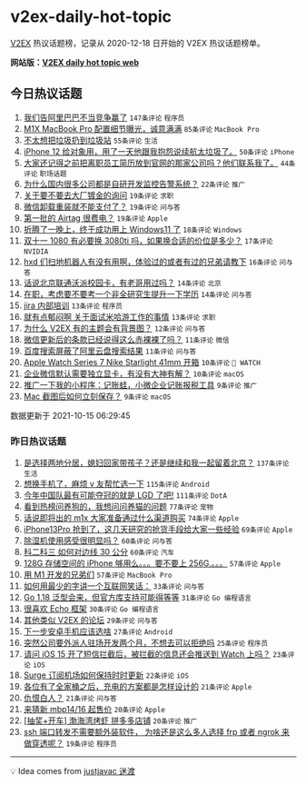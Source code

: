 # v2ex-daily-hot-topic

[V2EX](https://www.v2ex.com/) 热议话题榜，记录从 2020-12-18 日开始的 V2EX 热议话题榜单。

**网站版：[V2EX daily hot topic web](https://boojack.github.io/v2ex-daily-hot-topic-web/)**

## 今日热议话题

<!-- TODAY BEGIN -->

1. [我们告阿里巴巴不当竞争赢了](https://www.v2ex.com/t/807933) `147条评论` `程序员`
1. [M1X MacBook Pro 配置细节曝光，诚意满满](https://www.v2ex.com/t/807940) `85条评论` `MacBook Pro`
1. [不太想把垃圾扔到垃圾站](https://www.v2ex.com/t/807922) `55条评论` `生活`
1. [iPhone 12 给对象用，用了一天他跟我抱怨说续航太垃圾了。](https://www.v2ex.com/t/807964) `50条评论` `iPhone`
1. [大家还记得之前把离职员工简历放到官网的那家公司吗？他们联系我了。](https://www.v2ex.com/t/807968) `44条评论` `职场话题`
1. [为什么国内很多公司都是自研开发监控告警系统？](https://www.v2ex.com/t/807924) `22条评论` `推广`
1. [关于要不要去大厂镀金的询问](https://www.v2ex.com/t/807986) `19条评论` `求职`
1. [微信卸载重装就不能支付了？](https://www.v2ex.com/t/807960) `19条评论` `问与答`
1. [第一批的 Airtag 很费电？](https://www.v2ex.com/t/807947) `19条评论` `Apple`
1. [折腾了一晚上，终于成功用上 Windows11 了](https://www.v2ex.com/t/807942) `18条评论` `Windows`
1. [双十一 1080 有必要换 3080ti 吗，如果换合适的价位是多少？](https://www.v2ex.com/t/808007) `17条评论` `NVIDIA`
1. [hxd 们扫地机器人有没有用啊，体验过的或者有过的兄弟请教下](https://www.v2ex.com/t/808001) `16条评论` `问与答`
1. [话说北京联通沃派校园卡，有老哥用过吗？](https://www.v2ex.com/t/807934) `14条评论` `北京`
1. [在职，考虑要不要考一个非全研究生提升一下学历](https://www.v2ex.com/t/807921) `14条评论` `问与答`
1. [jira 内部培训](https://www.v2ex.com/t/807977) `13条评论` `程序员`
1. [就有点郁闷啊 关于面试米哈游工作的事情](https://www.v2ex.com/t/807962) `13条评论` `求职`
1. [为什么 V2EX 有的主题会有背景图？](https://www.v2ex.com/t/808018) `12条评论` `问与答`
1. [微信更新后的条款已经说得这么赤裸裸了吗？](https://www.v2ex.com/t/807971) `11条评论` `微信`
1. [百度搜索屏蔽了阿里云盘搜索结果](https://www.v2ex.com/t/807955) `11条评论` `问与答`
1. [Apple Watch Series 7 Nike Starlight 41mm 开箱](https://www.v2ex.com/t/808003) `10条评论` ` WATCH`
1. [企业微信默认需要独立显卡，有没有大神有解？](https://www.v2ex.com/t/807928) `10条评论` `macOS`
1. [推广一下我的小程序：记账蛙，小微企业记账报税工具](https://www.v2ex.com/t/808002) `9条评论` `推广`
1. [Mac 截图后如何立刻保存？](https://www.v2ex.com/t/807957) `9条评论` `macOS`

数据更新于 2021-10-15 06:29:45

<!-- TODAY END -->

### 昨日热议话题

<!-- YESTERDAY BEGIN -->

1. [是选择两地分居，媳妇回家带孩子？还是继续和我一起留着北京？](https://www.v2ex.com/t/807695) `137条评论` `生活`
1. [想换手机了，麻烦 v 友帮忙选一下](https://www.v2ex.com/t/807723) `115条评论` `Android`
1. [今年中国队最有可能夺冠的就是 LGD 了吧!](https://www.v2ex.com/t/807699) `111条评论` `DotA`
1. [看到热榜问养狗的，我想问问养猫的问题](https://www.v2ex.com/t/807702) `77条评论` `宠物`
1. [话说即将出的 m1x 大家准备通过什么渠道购买](https://www.v2ex.com/t/807701) `74条评论` `Apple`
1. [iPhone13Pro 抢到了，这几天研究的抢货手段给大家一些经验](https://www.v2ex.com/t/807729) `69条评论` `Apple`
1. [除湿机使用感受很明显吗？](https://www.v2ex.com/t/807708) `60条评论` `问与答`
1. [科二科三 如何对边线 30 公分](https://www.v2ex.com/t/807755) `60条评论` `汽车`
1. [128G 存储空间的 iPhone 够用么。。。要不要上 256G.。。。](https://www.v2ex.com/t/807772) `57条评论` `Apple`
1. [用 M1 开发的兄弟们](https://www.v2ex.com/t/807782) `57条评论` `MacBook Pro`
1. [如何用最少的字讲一个互联网笑话：](https://www.v2ex.com/t/807737) `33条评论` `问与答`
1. [Go 1.18 泛型会来，但官方库支持可能得等等](https://www.v2ex.com/t/807840) `31条评论` `Go 编程语言`
1. [很喜欢 Echo 框架](https://www.v2ex.com/t/807866) `30条评论` `Go 编程语言`
1. [其他类似 V2EX 的论坛](https://www.v2ex.com/t/807730) `29条评论` `问与答`
1. [下一步安卓手机应该选啥](https://www.v2ex.com/t/807832) `27条评论` `Android`
1. [突然公司要外派人驻场开发两个月，不想去可以拒绝吗](https://www.v2ex.com/t/807799) `25条评论` `程序员`
1. [请问 iOS 15 开了短信拦截后，被拦截的信息还会推送到 Watch 上吗？](https://www.v2ex.com/t/807753) `23条评论` `iOS`
1. [Surge 订阅机场如何保持时时更新](https://www.v2ex.com/t/807774) `22条评论` `iOS`
1. [各位有了全家桶之后，充电的方案都是怎样设计的](https://www.v2ex.com/t/807836) `21条评论` `Apple`
1. [仇恨白人？](https://www.v2ex.com/t/807771) `21条评论` `问与答`
1. [来猜新 mbp14/16 起售价](https://www.v2ex.com/t/807876) `20条评论` `Apple`
1. [[抽奖+开车] 渤海湾烤虾 拼多多店铺](https://www.v2ex.com/t/807809) `20条评论` `推广`
1. [ssh 端口转发不需要额外装软件， 为啥还是这么多人选择 frp 或者 ngrok 来做穿透呢？](https://www.v2ex.com/t/807807) `19条评论` `程序员`

<!-- YESTERDAY END -->

---

💡 Idea comes from [justjavac 迷渡](https://github.com/justjavac/)
